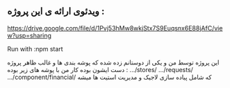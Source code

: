 ## ویدئوی ارائه ی این پروژه :
https://drive.google.com/file/d/1Pvj53hMw8wkjStx7S9Euqsnx6E88jAfC/view?usp=sharing

Run with :npm start

این پروژه توسط من و یکی از دوستانم زده شده
که پوشه بندی ها و غالب ظاهر پروژه دست ایشون بوده
کار من با پوشه های زیر بوده :
.../stores/
.../requests/
.../component/financial/
که شامل پیاده سازی لاجیک و مدیریت استیت ها میشه
